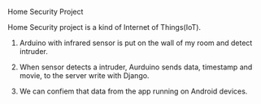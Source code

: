 Home Security Project

Home Security project is a kind of Internet of Things(IoT).  

1. Arduino with infrared sensor is put on the wall of my room and detect intruder.

2. When sensor detects a intruder, Aurduino sends data, timestamp and movie, to the server write with Django.

3. We can confiem that data from the app running on Android devices.